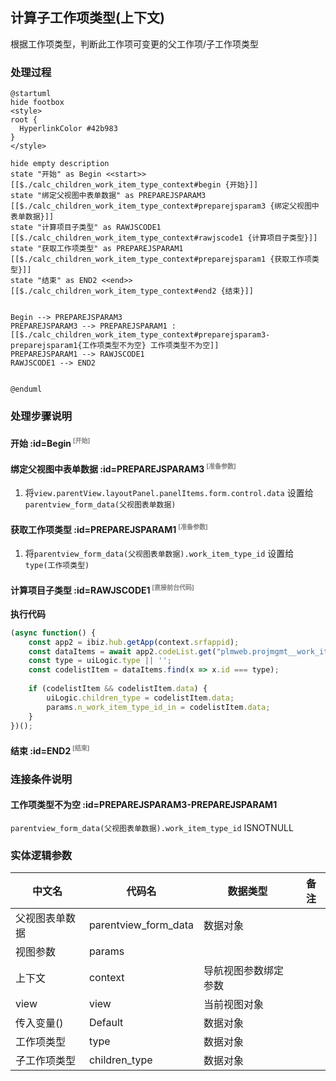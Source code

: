 ## 计算子工作项类型(上下文) <!-- {docsify-ignore-all} -->

   根据工作项类型，判断此工作项可变更的父工作项/子工作项类型

### 处理过程

```plantuml
@startuml
hide footbox
<style>
root {
  HyperlinkColor #42b983
}
</style>

hide empty description
state "开始" as Begin <<start>> [[$./calc_children_work_item_type_context#begin {开始}]]
state "绑定父视图中表单数据" as PREPAREJSPARAM3  [[$./calc_children_work_item_type_context#preparejsparam3 {绑定父视图中表单数据}]]
state "计算项目子类型" as RAWJSCODE1  [[$./calc_children_work_item_type_context#rawjscode1 {计算项目子类型}]]
state "获取工作项类型" as PREPAREJSPARAM1  [[$./calc_children_work_item_type_context#preparejsparam1 {获取工作项类型}]]
state "结束" as END2 <<end>> [[$./calc_children_work_item_type_context#end2 {结束}]]


Begin --> PREPAREJSPARAM3
PREPAREJSPARAM3 --> PREPAREJSPARAM1 : [[$./calc_children_work_item_type_context#preparejsparam3-preparejsparam1{工作项类型不为空} 工作项类型不为空]]
PREPAREJSPARAM1 --> RAWJSCODE1
RAWJSCODE1 --> END2


@enduml
```


### 处理步骤说明

#### 开始 :id=Begin<sup class="footnote-symbol"> <font color=gray size=1>[开始]</font></sup>




#### 绑定父视图中表单数据 :id=PREPAREJSPARAM3<sup class="footnote-symbol"> <font color=gray size=1>[准备参数]</font></sup>



1. 将`view.parentView.layoutPanel.panelItems.form.control.data` 设置给  `parentview_form_data(父视图表单数据)`

#### 获取工作项类型 :id=PREPAREJSPARAM1<sup class="footnote-symbol"> <font color=gray size=1>[准备参数]</font></sup>



1. 将`parentview_form_data(父视图表单数据).work_item_type_id` 设置给  `type(工作项类型)`

#### 计算项目子类型 :id=RAWJSCODE1<sup class="footnote-symbol"> <font color=gray size=1>[直接前台代码]</font></sup>



<p class="panel-title"><b>执行代码</b></p>

```javascript
(async function() {
    const app2 = ibiz.hub.getApp(context.srfappid);
    const dataItems = await app2.codeList.get("plmweb.projmgmt__work_item_type", context, params);
    const type = uiLogic.type || '';
    const codelistItem = dataItems.find(x => x.id === type);
    
    if (codelistItem && codelistItem.data) {
        uiLogic.children_type = codelistItem.data;
        params.n_work_item_type_id_in = codelistItem.data;
    }
})();
```

#### 结束 :id=END2<sup class="footnote-symbol"> <font color=gray size=1>[结束]</font></sup>




### 连接条件说明
#### 工作项类型不为空 :id=PREPAREJSPARAM3-PREPAREJSPARAM1

```parentview_form_data(父视图表单数据).work_item_type_id``` ISNOTNULL


### 实体逻辑参数

|    中文名   |    代码名    |  数据类型      |备注 |
| --------| --------| --------  | --------   |
|父视图表单数据|parentview_form_data|数据对象||
|视图参数|params|||
|上下文|context|导航视图参数绑定参数||
|view|view|当前视图对象||
|传入变量(<i class="fa fa-check"/></i>)|Default|数据对象||
|工作项类型|type|数据对象||
|子工作项类型|children_type|数据对象||
